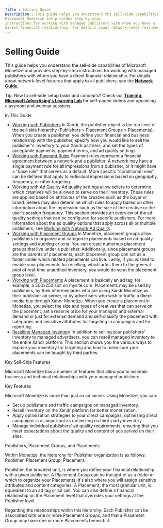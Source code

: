```yaml
---
Title : Selling Guide
Description : This guide helps you understand the sell-side capabilities of
Microsoft Monetize and provides step-by-step
instructions for working with managed publishers with whom you have a
direct financial relationship. For details about network-level features
---
```



# Selling Guide



This guide helps you understand the sell-side capabilities of
Microsoft Monetize and provides step-by-step
instructions for working with managed publishers with whom you have a
direct financial relationship. For details about network-level features
that apply to all publishers, see the
**<a href="network-guide.html" class="xref">Network Guide</a>**.



Tip: New to sell-side setup tasks and
concepts? Check our
**<a href="training-microsoft-advertising-learning-lab.html"
class="xref">Training: Microsoft Advertising's Learning Lab</a>** for
self-paced videos and upcoming classroom and webinar sessions.



In This Guide

- <a href="working-with-publishers.html" class="xref">Working with
  Publishers</a> In Xandr, the publisher object
  is the top level of the sell-side hierarchy (Publishers \> Placement
  Groups \> Placements). When you create a publisher, you define your
  financial and business relationship with the publisher, specify how
  you would like to sell the publisher's inventory to your
  Xandr partners, and set the types of
  acceptable payments, payment terms, and ad quality settings.
- <a href="working-with-payment-rules.html" class="xref">Working with
  Payment Rules</a> Payment rules represent a financial agreement
  between a network and a publisher. A network may have a single payment
  rule for all impressions from a publisher, or it might have a "base
  rule" that serves as a default. More specific "conditional rules" can
  be defined that apply to individual impressions based on geography,
  frequency, or other targeting.
- <a href="working-with-publisher-ad-quality.html" class="xref">Working
  with Ad Quality</a> Ad quality settings allow sellers to determine
  which creatives will be allowed to serve on their inventory. These
  rules are applied based on attributes of the creative such as the
  buyer or brand. Sellers may also determine which rules to apply based
  on other information about the impression such as the size of the
  creative or the user's session frequency. This section provides an
  overview of the ad quality settings that can be configured for
  specific publishers. For more information about the ad quality options
  that apply across all or multiple publishers, see
  <a href="working-with-network-ad-quality.html" class="xref">Working with
  Network Ad Quality</a>.
- <a href="working-with-placement-groups.html" class="xref">Working with
  Placement Groups</a> In Monetize, placement
  groups allow publishers to organize and categorize placements based on
  ad quality settings and auditing criteria. You can create numerous
  placement groups that live under a publisher. Additionally, since
  placement groups are the parents of placements, each placement group
  can act as a folder under which related placements can live. Lastly,
  if you wished to enable your placements for reselling, which adds them
  to the general pool of real-time unaudited inventory, you would do so
  at the placement group level.
- <a href="working-with-placements.html" class="xref">Working with
  Placements</a> A placement is basically an ad tag, for example, a
  300x250 slot on mysite.com. Placements may be used by publishers, by
  their intermediaries who are using Xandr
  Monetize as their publisher ad server, or by advertisers who
  wish to traffic a direct media buy through Xandr
  Monetize. When you create a placement in
  Monetize, you select the size and types of
  creatives that can serve on the placement, set a reserve price for
  your managed and external demand or just for external demand and
  self-classify the placement with categories and sensitive attributes
  for targeting in campaigns and for reporting.
- <a href="reselling-managed-inventory.html" class="xref">Reselling
  Managed Inventory</a> In addition to selling your publishers'
  inventory to managed advertisers, you can resell managed inventory to
  the entire Xandr platform. This section shows
  you the various ways to expose your inventory for targeting and how to
  make sure your placements can be bought by third parties.

Key Sell-Side Features

Microsoft Monetize has a number of features that
allow you to maintain business and technical relationships with your
managed publishers.

Key Features

Microsoft Monetize is more than just an ad server.
Using Monetize, you can:

- Set up publishers and traffic campaigns on managed inventory.
- Resell inventory on the Xandr platform for
  better monetization.
- Apply optimization strategies to your direct campaigns; optimizing
  direct campaigns is as important as optimizing on third-party
  inventory.
- Manage individual publishers' ad quality requirements, ensuring that
  you meet expectations about the quality and content of ads served on
  their sites.

Publishers, Placement Groups, and Placements

Within Monetize, the hierarchy for Publisher
organization is as follows: Publisher, Placement Group, Placement.

Publisher, the broadest unit, is where you define your financial
relationship with a given publisher. A Placement Group can be thought of
as a folder in which to organize your Placements; it's also where you
will assign sensitive attributes and content categories. A Placement,
the most granular unit, is equivalent to an ad tag or ad call. You can
also define a financial relationship on the Placement level that
overrides your settings at the Publisher level.

Regarding the relationships within this hierarchy: Each Publisher can be
associated with one or more Placement Groups, and that a Placement Group
may have one or more Placements beneath it.




